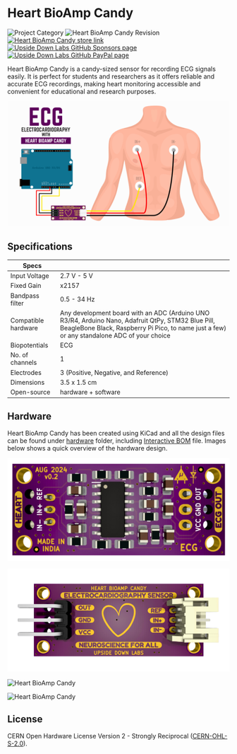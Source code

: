 # Heart BioAmp Candy

![Project Category](https://img.shields.io/badge/Category-Bioelectronics_/_DIY_Neuroscience-gold)
![Heart BioAmp Candy Revision](https://img.shields.io/badge/Version-0.2-success)
[![Heart BioAmp Candy store link](https://img.shields.io/badge/Buy-Store_(India)-white)](https://store.upsidedownlabs.tech/product/heart-bioamp-candy/)
[![Upside Down Labs GitHub Sponsors page ](https://img.shields.io/badge/Support-GitHub_Sponsor-00B5AC)](https://github.com/sponsors/upsidedownlabs) 
[![Upside Down Labs GitHub PayPal page](https://img.shields.io/badge/Support-PayPal-00B5AC)](https://paypal.me/upsidedownlabs)

Heart BioAmp Candy is a candy-sized sensor for recording ECG signals easily. It is perfect for students and researchers as it offers reliable and accurate ECG recordings, making heart monitoring accessible and convenient for educational and research purposes.

![Heart BioAmp Candy](graphics/Recording-ECG-Using-Candy.png)

## Specifications

|Specs |      |
| ---- | ---- |
| Input Voltage | 2.7 V - 5 V |
| Fixed Gain | x2157 |
| Bandpass filter | 0.5 - 34 Hz |
| Compatible hardware | Any development board with an ADC (Arduino UNO R3/R4, Arduino Nano, Adafruit QtPy, STM32 Blue Pill, BeagleBone Black, Raspberry Pi Pico, to name just a few) or any standalone ADC of your choice |
| Biopotentials | ECG |
| No. of channels | 1 |
| Electrodes | 3 (Positive, Negative, and Reference) |
| Dimensions | 3.5 x 1.5 cm |
| Open-source | hardware + software |

## Hardware

Heart BioAmp Candy has been created using KiCad and all the design files can be found under [hardware](hardware/) folder, including [Interactive BOM](hardware/bom) file. Images below shows a quick overview of the hardware design.

![Heart BioAmp Candy](graphics/Heart-BioAmp-Candy-Front.png)

![Heart BioAmp Candy](graphics/Heart-BioAmp-Candy-Back.png)

![Heart BioAmp Candy](graphics/dimensions.png)

![Heart BioAmp Candy](graphics/schematic.png)

## License

CERN Open Hardware License Version 2 - Strongly Reciprocal ([CERN-OHL-S-2.0](https://spdx.org/licenses/CERN-OHL-S-2.0.html)).
